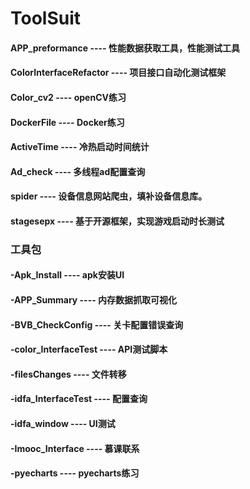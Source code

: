 # ToolSuit
#### APP_preformance ---- 性能数据获取工具，性能测试工具
#### ColorInterfaceRefactor ---- 项目接口自动化测试框架
#### Color_cv2 ---- openCV练习
#### DockerFile ---- Docker练习
#### ActiveTime ---- 冷热启动时间统计
#### Ad_check ---- 多线程ad配置查询
#### spider ---- 设备信息网站爬虫，填补设备信息库。
#### stagesepx ---- 基于开源框架，实现游戏启动时长测试
### 工具包
#### -Apk_Install ---- apk安装UI
#### -APP_Summary ---- 内存数据抓取可视化
#### -BVB_CheckConfig ---- 关卡配置错误查询
#### -color_InterfaceTest ---- API测试脚本
#### -filesChanges ---- 文件转移
#### -idfa_InterfaceTest ---- 配置查询
#### -idfa_window ---- UI测试
#### -Imooc_Interface ---- 慕课联系
#### -pyecharts ---- pyecharts练习

